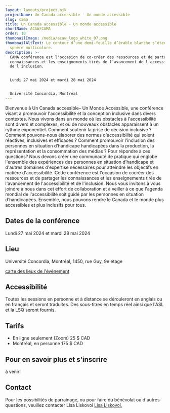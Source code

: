 ```yaml
---
layout: layouts/project.njk
projectName: Un Canada accessible - Un monde accessible
slug: cama
title: Un Canada accessible - Un monde accessible
shortName: ACAW/CAMA
order: 10
thumbnailImage: /media/acaw_logo_white_07.png
thumbnailAltText: Le contour d’une demi-feuille d’érable blanche s’étend sur une
  sphère multicolore.
description: >-
  CAMA conférence est l'occasion de co-créer des ressources et de partager les
  connaissances et les enseignements tirés de l'avancement de l'accessibilité et
  de l'inclusion. 


  Lundi 27 mai 2024 et mardi 28 mai 2024


  Université Concordia, Montréal
---
```

Bienvenue à Un Canada accessible– Un Monde Accessible, une conférence visant à promouvoir l'accessibilité et la conception inclusive dans divers contextes. Nous vivons dans un monde où les obstacles à l'accessibilité sont divers et complexes, et où de nouveaux obstacles apparaissent à un rythme exponentiel. Comment soutenir la prise de décision inclusive ?  Comment pouvons-nous élaborer des normes d'accessibilité qui soient réactives, inclusives et efficaces ? Comment promouvoir l'inclusion des personnes en situation d’handicape handicapées dans la production, la représentation et la consommation des médias ? Pour répondre à ces questions? Nous devons créer une communauté de pratique qui englobe l'ensemble des expériences des personnes en situation d’handicape et d'autres domaines d'expertise nécessaires pour atteindre les objectifs en matière d'accessibilité. Cette conférence est l'occasion de cocréer des ressources et de partager les connaissances et les enseignements tirés de l'avancement de l'accessibilité et de l'inclusion. Nous vous invitons à vous joindre à nous dans cet effort de collaboration et à veiller à ce que l'agenda mondial de l'accessibilité soit guidé par les personnes en situation d’handicapées. Ensemble, nous pouvons rendre le Canada et le monde plus accessibles et plus inclusifs pour tous.

## Dates de la conférence

Lundi 27 mai 2024 et mardi 28 mai 2024

## Lieu

Université Concordia, Montréal,
1450, rue Guy, 9e étage

[carte des lieux de l'événement](https://www.google.com/maps/place/1450+Rue+Guy,+Montr%C3%A9al,+QC+H3H+1J5/@45.4952779,-73.5790443,17z/data=!3m1!4b1!4m6!3m5!1s0x4cc91a6a52492981:0xc3b56f119b9fe0fb!8m2!3d45.4952779!4d-73.5790443!16s%2Fg%2F11csmgmpcd?hl=fr&entry=ttu)

## Accessibilité

Toutes les sessions en personne et à distance se dérouleront en anglais ou en français et seront traduites. Des sous-titres en temps réel ainsi que l'ASL et la LSQ seront fournis. 

## Tarifs

* En ligne seulement (Zoom) 25 $ CAD
* Montréal, en personne 175 $ CAD

## Pour en savoir plus et s'inscrire

 à venir!

## Contact

Pour les possibilités de parrainage, ou pour faire du bénévolat ou d'autres questions, veuillez contacter Lisa Liskovoi [Lisa Liskovoi.](mailto:lliskovoi@ocadu.ca)
